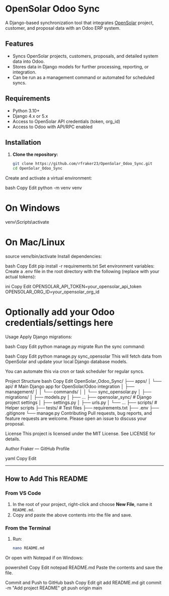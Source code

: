 # OpenSolar Odoo Sync

A Django-based synchronization tool that integrates [OpenSolar](https://www.opensolar.com/) project, customer, and proposal data with an Odoo ERP system.

## Features

- Syncs OpenSolar projects, customers, proposals, and detailed system data into Odoo.
- Stores data in Django models for further processing, reporting, or integration.
- Can be run as a management command or automated for scheduled syncs.

## Requirements

- Python 3.10+
- Django 4.x or 5.x
- Access to OpenSolar API credentials (token, org_id)
- Access to Odoo with API/RPC enabled

## Installation

1. **Clone the repository:**

   ```bash
   git clone https://github.com/rfraker23/OpenSolar_Odoo_Sync.git
   cd OpenSolar_Odoo_Sync
Create and activate a virtual environment:

bash
Copy
Edit
python -m venv venv
# On Windows
venv\Scripts\activate
# On Mac/Linux
source venv/bin/activate
Install dependencies:

bash
Copy
Edit
pip install -r requirements.txt
Set environment variables:
Create a .env file in the root directory with the following (replace with your actual tokens):

ini
Copy
Edit
OPENSOLAR_API_TOKEN=your_opensolar_api_token
OPENSOLAR_ORG_ID=your_opensolar_org_id
# Optionally add your Odoo credentials/settings here
Usage
Apply Django migrations:

bash
Copy
Edit
python manage.py migrate
Run the sync command:

bash
Copy
Edit
python manage.py sync_opensolar
This will fetch data from OpenSolar and update your local Django database models.

You can automate this via cron or task scheduler for regular syncs.

Project Structure
bash
Copy
Edit
OpenSolar_Odoo_Sync/
├── apps/
│   └── api/                # Main Django app for OpenSolar/Odoo integration
│       ├── management/
│       │   └── commands/
│       │       └── sync_opensolar.py
│       ├── migrations/
│       ├── models.py
│       ├── ...
├── opensolar_sync/         # Django project settings
│   ├── settings.py
│   ├── urls.py
│   └── ...
├── scripts/                # Helper scripts
├── tests/                  # Test files
├── requirements.txt
├── .env
├── .gitignore
└── manage.py
Contributing
Pull requests, bug reports, and feature requests are welcome. Please open an issue to discuss your proposal.

License
This project is licensed under the MIT License. See LICENSE for details.

Author
Fraker — GitHub Profile

yaml
Copy
Edit

---

## **How to Add This README**

### **From VS Code**

1. In the root of your project, right-click and choose **New File**, name it `README.md`.
2. Copy and paste the above contents into the file and save.

### **From the Terminal**

1. Run:
   ```bash
   nano README.md
Or open with Notepad if on Windows:

powershell
Copy
Edit
notepad README.md
Paste the contents and save the file.

Commit and Push to GitHub
bash
Copy
Edit
git add README.md
git commit -m "Add project README"
git push origin main
